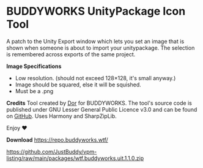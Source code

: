 # BUDDYWORKS UnityPackage Icon Tool

A patch to the Unity Export window which lets you set an image that is shown when someone is about to import your unitypackage. The selection is remembered across exports of the same project.

**Image Specifications**
- Low resolution. (should not exceed 128×128, it's small anyway.)
- Image should be squared, else it will be squished.
- Must be a .png

**Credits**
Tool created by [Dor](https://store.dor.dev) for BUDDYWORKS.
The tool's source code is published under GNU Lesser General Public Licence v3.0 and can be found on [GitHub](https://github.com/JustBuddy/unitypackage-icon-tool). Uses Harmony and SharpZipLib.

Enjoy ❤️

**Download**
https://repo.buddyworks.wtf/

https://github.com/JustBuddy/vpm-listing/raw/main/packages/wtf.buddyworks.uit.1.1.0.zip
